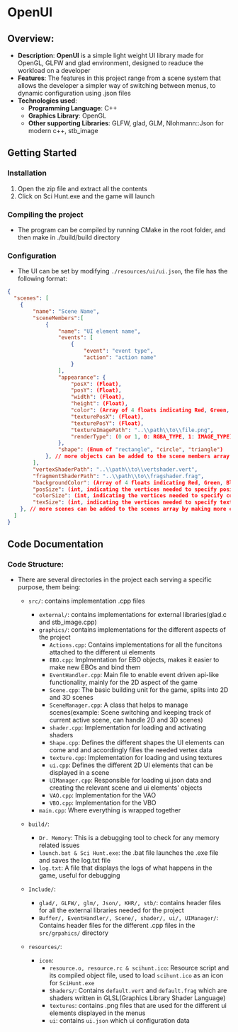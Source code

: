 # OpenUI

## Overview:
- **Description**: **OpenUI** is a simple light weight UI library made for OpenGL, GLFW and glad environment, designed to readuce the workload on a developer
- **Features**: The features in this project range from a scene system that allows the developer a simpler way of switching between menus, to dynamic configuration using .json files
- **Technologies used**:
    - **Programming Language**: C++
    - **Graphics Library**: OpenGL
    - **Other supporting Libraries**: GLFW, glad, GLM, Nlohmann::Json for modern c++, stb_image
## Getting Started
### Installation
1. Open the zip file and extract all the contents
2. Click on Sci Hunt.exe and the game will launch

### Compiling the project
- The program can be compiled by running CMake in the root folder, and then make in ./build/build directory
### Configuration
- The UI can be set by modifying `./resources/ui/ui.json`, the file has the following format:
```json
{
  "scenes": [
    {
        "name": "Scene Name",
        "sceneMembers":[
            {
                "name": "UI element name",
                "events": [
                    {
                        "event": "event type",
                        "action": "action name"
                    }
                ],
                "appearance": {
                    "posX": (Float),
                    "posY": (Float),
                    "width": (Float),
                    "height": (Float),
                    "color": (Array of 4 floats indicating Red, Green, Blue and Alpha),
                    "texturePosX": (Float),
                    "texturePosY": (Float),
                    "textureImagePath": "..\\path\\to\\file.png",
                    "renderType": (0 or 1, 0: RGBA_TYPE, 1: IMAGE_TYPE)
                },
                "shape": (Enum of "rectangle", "circle", "triangle")
            }, // more objects can be added to the scene members array as needed
        ],
        "vertexShaderPath": "..\\path\\to\\vertshader.vert",
        "fragmentShaderPath": "..\\path\\to\\fragshader.frag",
        "backgroundColor": (Array of 4 floats indicating Red, Green, Blue and Alpha),
        "posSize": (int, indicating the vertices needed to specify position),
        "colorSize": (int, indicating the vertices needed to specify color),
        "texSize": (int, indicating the vertices needed to specify texture)   
    }, // more scenes can be added to the scenes array by making more objects as needed
  ]
}
```

## Code Documentation
### Code Structure:
- There are several directories in the project each serving a specific purpose, them being:
    - `src/`: contains implementation .cpp files 
        - `external/`: contains implementations for external libraries(glad.c and stb_image.cpp)
        - `graphics/`: contains implementations for the different aspects of the project
            - `Actions.cpp`: Contains implementations for all the funcitons attached to the different ui elements
            - `EBO.cpp`: Implmentation for EBO objects, makes it easier to make new EBOs and bind them
            - `EventHandler.cpp`: Main file to enable event driven api-like functionality, mainly for the 2D aspect of the game
            - `Scene.cpp`: The basic building unit for the game, splits into 2D and 3D scenes
            - `SceneManager.cpp`: A class that helps to manage scenes(example: Scene switching and keeping track of current active scene, can handle 2D and 3D scenes)
            - `shader.cpp`: Implementation for loading and activating shaders
            - `Shape.cpp`: Defines the different shapes the UI elements can come and and accordingly filles the needed vertex data
            - `texture.cpp`: Implementation for loading and using textures
            - `ui.cpp`: Defines the different 2D UI elements that can be displayed in a scene
            - `UIManager.cpp`: Responsible for loading ui.json data and creating the relevant scene and ui elements' objects
            - `VAO.cpp`: Implementation for the VAO
            - `VBO.cpp`: Implementation for the VBO
        - `main.cpp`: Where everything is wrapped together
    - `build/`:
        - `Dr. Memory`: This is a debugging tool to check for any memory related issues
        - `launch.bat & Sci Hunt.exe`: the .bat file launches the .exe file and saves the log.txt file
        - `log.txt`: A file that displays the logs of what happens in the game, useful for debugging
    - `Include/`:
        - `glad/, GLFW/, glm/, Json/, KHR/, stb/`: contains header files for all the external libraries needed for the project
        - `Buffer/, EventHandler/, Scene/, shader/, ui/, UIManager/`: Contains header files for the different .cpp files in the `src/grpahics/` directory
    
    - `resources/`:
        - `icon`:
            - `resource.o, resource.rc & scihunt.ico`: Resource script and its compiled object file, used to load `scihunt.ico` as an icon for `SciHunt.exe`
            - `Shaders/`: Contains `default.vert` and `default.frag` which are shaders written in GLSL(Graphics Library Shader Language)
            - `textures`: contains .png files that are used for the different ui elements displayed in the menus
            - `ui`: contains `ui.json` which ui configuration data
            